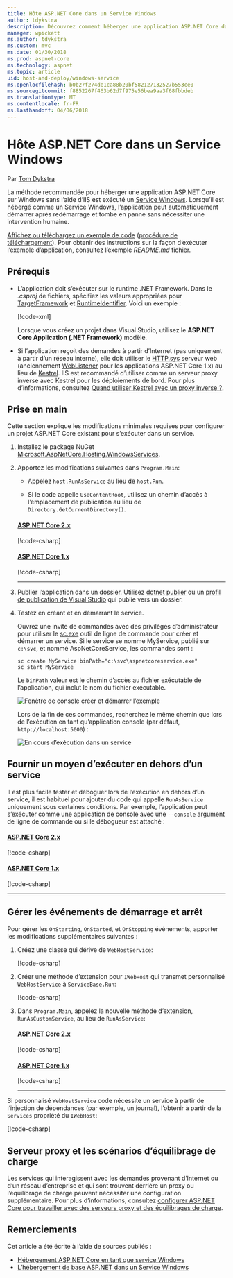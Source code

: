 ```yaml
---
title: Hôte ASP.NET Core dans un Service Windows
author: tdykstra
description: Découvrez comment héberger une application ASP.NET Core dans un Service Windows.
manager: wpickett
ms.author: tdykstra
ms.custom: mvc
ms.date: 01/30/2018
ms.prod: aspnet-core
ms.technology: aspnet
ms.topic: article
uid: host-and-deploy/windows-service
ms.openlocfilehash: b0b27f274de1ca88b20bf582127132527b553ce0
ms.sourcegitcommit: f8852267f463b62d7f975e56bea9aa3f68fbbdeb
ms.translationtype: MT
ms.contentlocale: fr-FR
ms.lasthandoff: 04/06/2018
---
```

# <a name="host-aspnet-core-in-a-windows-service"></a>Hôte ASP.NET Core dans un Service Windows

Par [Tom Dykstra](https://github.com/tdykstra)

La méthode recommandée pour héberger une application ASP.NET Core sur Windows sans l’aide d’IIS est exécuté un [Service Windows](/dotnet/framework/windows-services/introduction-to-windows-service-applications). Lorsqu’il est hébergé comme un Service Windows, l’application peut automatiquement démarrer après redémarrage et tombe en panne sans nécessiter une intervention humaine.

[Affichez ou téléchargez un exemple de code](https://github.com/aspnet/Docs/tree/master/aspnetcore/host-and-deploy/windows-service/sample) ([procédure de téléchargement](xref:tutorials/index#how-to-download-a-sample)). Pour obtenir des instructions sur la façon d’exécuter l’exemple d’application, consultez l’exemple *README.md* fichier.

## <a name="prerequisites"></a>Prérequis

* L’application doit s’exécuter sur le runtime .NET Framework. Dans le *.csproj* de fichiers, spécifiez les valeurs appropriées pour [TargetFramework](/nuget/schema/target-frameworks) et [RuntimeIdentifier](/dotnet/articles/core/rid-catalog). Voici un exemple :

  [!code-xml[](windows-service/sample/AspNetCoreService.csproj?range=3-6)]

  Lorsque vous créez un projet dans Visual Studio, utilisez le **ASP.NET Core Application (.NET Framework)** modèle.

* Si l’application reçoit des demandes à partir d’Internet (pas uniquement à partir d’un réseau interne), elle doit utiliser le [HTTP.sys](xref:fundamentals/servers/httpsys) serveur web (anciennement [WebListener](xref:fundamentals/servers/weblistener) pour les applications ASP.NET Core 1.x) au lieu de [Kestrel](xref:fundamentals/servers/kestrel). IIS est recommandé d’utiliser comme un serveur proxy inverse avec Kestrel pour les déploiements de bord. Pour plus d’informations, consultez [Quand utiliser Kestrel avec un proxy inverse ?](xref:fundamentals/servers/kestrel#when-to-use-kestrel-with-a-reverse-proxy).

## <a name="get-started"></a>Prise en main

Cette section explique les modifications minimales requises pour configurer un projet ASP.NET Core existant pour s’exécuter dans un service.

1. Installez le package NuGet [Microsoft.AspNetCore.Hosting.WindowsServices](https://www.nuget.org/packages/Microsoft.AspNetCore.Hosting.WindowsServices/).

2. Apportez les modifications suivantes dans `Program.Main`:

   * Appelez `host.RunAsService` au lieu de `host.Run`.

   * Si le code appelle `UseContentRoot`, utilisez un chemin d’accès à l’emplacement de publication au lieu de `Directory.GetCurrentDirectory()`.

   #### <a name="aspnet-core-2xtabaspnetcore2x"></a>[ASP.NET Core 2.x](#tab/aspnetcore2x/)
   [!code-csharp[](windows-service/sample/Program.cs?name=ServiceOnly&highlight=3-4,7,12)]

   #### <a name="aspnet-core-1xtabaspnetcore1x"></a>[ASP.NET Core 1.x](#tab/aspnetcore1x/)
   [!code-csharp[](windows-service/sample_snapshot/Program.cs?name=ServiceOnly&highlight=3-4,8,14)]

   * * *

3. Publier l’application dans un dossier. Utilisez [dotnet publier](/dotnet/articles/core/tools/dotnet-publish) ou un [profil de publication de Visual Studio](xref:host-and-deploy/visual-studio-publish-profiles) qui publie vers un dossier.

4. Testez en créant et en démarrant le service.

   Ouvrez une invite de commandes avec des privilèges d’administrateur pour utiliser le [sc.exe](https://technet.microsoft.com/library/bb490995) outil de ligne de commande pour créer et démarrer un service. Si le service se nomme MyService, publié sur `c:\svc`, et nommé AspNetCoreService, les commandes sont :

   ```console
   sc create MyService binPath="c:\svc\aspnetcoreservice.exe"
   sc start MyService
   ```

   Le `binPath` valeur est le chemin d’accès au fichier exécutable de l’application, qui inclut le nom du fichier exécutable.

   ![Fenêtre de console créer et démarrer l’exemple](windows-service/_static/create-start.png)

   Lors de la fin de ces commandes, recherchez le même chemin que lors de l’exécution en tant qu’application console (par défaut, `http://localhost:5000`) :

   ![En cours d’exécution dans un service](windows-service/_static/running-in-service.png)

## <a name="provide-a-way-to-run-outside-of-a-service"></a>Fournir un moyen d’exécuter en dehors d’un service

Il est plus facile tester et déboguer lors de l’exécution en dehors d’un service, il est habituel pour ajouter du code qui appelle `RunAsService` uniquement sous certaines conditions. Par exemple, l’application peut s’exécuter comme une application de console avec une `--console` argument de ligne de commande ou si le débogueur est attaché :

#### <a name="aspnet-core-2xtabaspnetcore2x"></a>[ASP.NET Core 2.x](#tab/aspnetcore2x/)
[!code-csharp[](windows-service/sample/Program.cs?name=ServiceOrConsole)]

#### <a name="aspnet-core-1xtabaspnetcore1x"></a>[ASP.NET Core 1.x](#tab/aspnetcore1x/)
[!code-csharp[](windows-service/sample_snapshot/Program.cs?name=ServiceOrConsole)]

* * *
## <a name="handle-stopping-and-starting-events"></a>Gérer les événements de démarrage et arrêt

Pour gérer les `OnStarting`, `OnStarted`, et `OnStopping` événements, apporter les modifications supplémentaires suivantes :

1. Créez une classe qui dérive de `WebHostService`:

   [!code-csharp[](windows-service/sample/CustomWebHostService.cs?name=NoLogging)]

2. Créer une méthode d’extension pour `IWebHost` qui transmet personnalisé `WebHostService` à `ServiceBase.Run`:

   [!code-csharp[](windows-service/sample/WebHostServiceExtensions.cs?name=ExtensionsClass)]

3. Dans `Program.Main`, appelez la nouvelle méthode d’extension, `RunAsCustomService`, au lieu de `RunAsService`:

   #### <a name="aspnet-core-2xtabaspnetcore2x"></a>[ASP.NET Core 2.x](#tab/aspnetcore2x/)
   [!code-csharp[](windows-service/sample/Program.cs?name=HandleStopStart&highlight=24)]

   #### <a name="aspnet-core-1xtabaspnetcore1x"></a>[ASP.NET Core 1.x](#tab/aspnetcore1x/)
   [!code-csharp[](windows-service/sample_snapshot/Program.cs?name=HandleStopStart&highlight=26)]

   * * *
Si personnalisé `WebHostService` code nécessite un service à partir de l’injection de dépendances (par exemple, un journal), l’obtenir à partir de la `Services` propriété du `IWebHost`:

[!code-csharp[](windows-service/sample/CustomWebHostService.cs?name=Logging&highlight=7)]

## <a name="proxy-server-and-load-balancer-scenarios"></a>Serveur proxy et les scénarios d’équilibrage de charge

Les services qui interagissent avec les demandes provenant d’Internet ou d’un réseau d’entreprise et qui sont trouvent derrière un proxy ou l’équilibrage de charge peuvent nécessiter une configuration supplémentaire. Pour plus d’informations, consultez [configurer ASP.NET Core pour travailler avec des serveurs proxy et des équilibrages de charge](xref:host-and-deploy/proxy-load-balancer).

## <a name="acknowledgments"></a>Remerciements

Cet article a été écrite à l’aide de sources publiés :

* [Hébergement ASP.NET Core en tant que service Windows](https://stackoverflow.com/questions/37346383/hosting-asp-net-core-as-windows-service/37464074)
* [L’hébergement de base ASP.NET dans un Service Windows](https://dotnetthoughts.net/how-to-host-your-aspnet-core-in-a-windows-service/)
